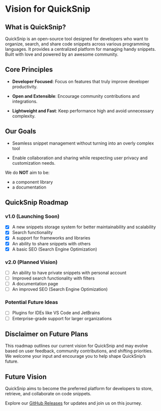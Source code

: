 # Vision for QuickSnip

## What is QuickSnip?

QuickSnip is an open-source tool designed for developers who want to organize, search, and share code snippets across various programming languages. It provides a centralized platform for managing handy snippets. Built with love and powered by an awesome community.

## Core Principles

- **Developer Focused**: Focus on features that truly improve developer productivity.

- **Open and Extensible**: Encourage community contributions and integrations.

- **Lightweight and Fast**: Keep performance high and avoid unnecessary complexity.

## Our Goals

- Seamless snippet management without turning into an overly complex tool

- Enable collaboration and sharing while respecting user privacy and customization needs.

We do **NOT** aim to be:

- a component library
- a documentation

## QuickSnip Roadmap

### v1.0 (Launching Soon)

- [x] A new snippets storage system for better maintainability and scalability
- [x] Search functionality
- [x] A support for frameworks and libraries
- [x] An ability to share snippets with others
- [x] A basic SEO (Search Engine Optimization)

### v2.0 (Planned Vision)

- [ ] An ability to have private snippets with personal account
- [ ] Improved search functionality with filters
- [ ] A documentation page
- [ ] An improved SEO (Search Engine Optimization)

### Potential Future Ideas

- [ ] Plugins for IDEs like VS Code and JetBrains
- [ ] Enterprise-grade support for larger organizations

## Disclaimer on Future Plans

This roadmap outlines our current vision for QuickSnip and may evolve based on user feedback, community contributions, and shifting priorities. We welcome your input and encourage you to help shape QuickSnip’s future.

## Future Vision

QuickSnip aims to become the preferred platform for developers to store, retrieve, and collaborate on code snippets.

Explore our [GitHub Releases](https://github.com/technoph1le/quicksnip/releases) for updates and join us on this journey.
